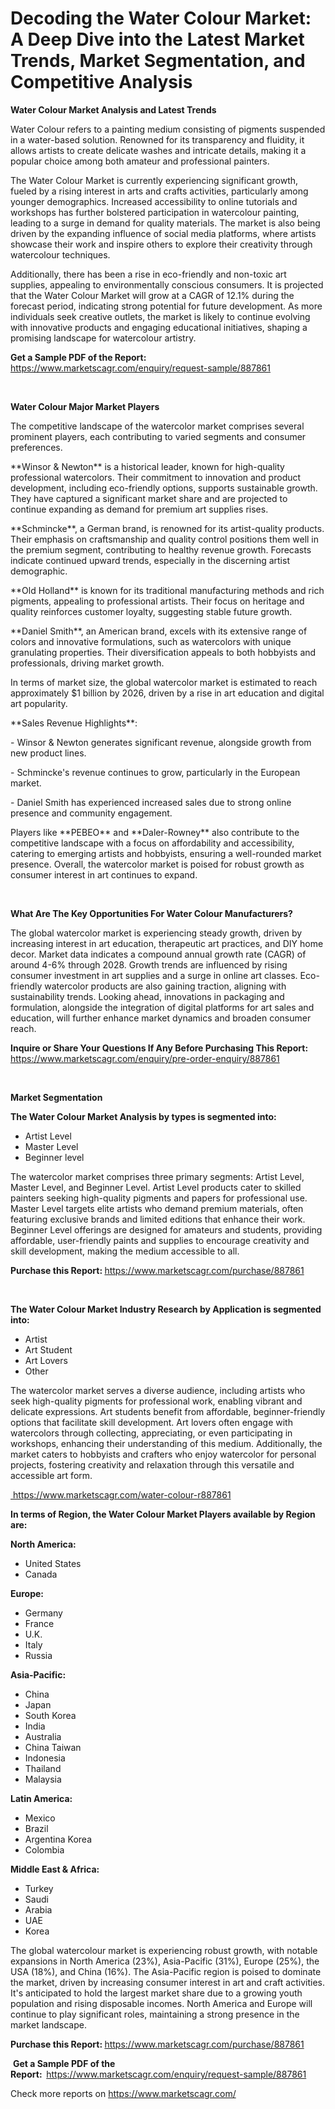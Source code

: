 <p><h1>Decoding the Water Colour Market: A Deep Dive into the Latest Market Trends, Market Segmentation, and Competitive Analysis</h1></p><p><strong>Water Colour Market Analysis and Latest Trends</strong></p>
<p><p>Water Colour refers to a painting medium consisting of pigments suspended in a water-based solution. Renowned for its transparency and fluidity, it allows artists to create delicate washes and intricate details, making it a popular choice among both amateur and professional painters. </p><p>The Water Colour Market is currently experiencing significant growth, fueled by a rising interest in arts and crafts activities, particularly among younger demographics. Increased accessibility to online tutorials and workshops has further bolstered participation in watercolour painting, leading to a surge in demand for quality materials. The market is also being driven by the expanding influence of social media platforms, where artists showcase their work and inspire others to explore their creativity through watercolour techniques.</p><p>Additionally, there has been a rise in eco-friendly and non-toxic art supplies, appealing to environmentally conscious consumers. It is projected that the Water Colour Market will grow at a CAGR of 12.1% during the forecast period, indicating strong potential for future development. As more individuals seek creative outlets, the market is likely to continue evolving with innovative products and engaging educational initiatives, shaping a promising landscape for watercolour artistry.</p></p>
<p><strong>Get a Sample PDF of the Report:&nbsp;</strong> <a href="https://www.marketscagr.com/enquiry/request-sample/887861?utm_campaign=2480&utm_medium=2&utm_source=Github&utm_content=ia&utm_term=31032025&utm_id=water-colour">https://www.marketscagr.com/enquiry/request-sample/887861</a></p>
<p>&nbsp;</p>
<p><strong>Water Colour Major Market Players</strong></p>
<p><p>The competitive landscape of the watercolor market comprises several prominent players, each contributing to varied segments and consumer preferences. </p><p>**Winsor & Newton** is a historical leader, known for high-quality professional watercolors. Their commitment to innovation and product development, including eco-friendly options, supports sustainable growth. They have captured a significant market share and are projected to continue expanding as demand for premium art supplies rises.</p><p>**Schmincke**, a German brand, is renowned for its artist-quality products. Their emphasis on craftsmanship and quality control positions them well in the premium segment, contributing to healthy revenue growth. Forecasts indicate continued upward trends, especially in the discerning artist demographic.</p><p>**Old Holland** is known for its traditional manufacturing methods and rich pigments, appealing to professional artists. Their focus on heritage and quality reinforces customer loyalty, suggesting stable future growth. </p><p>**Daniel Smith**, an American brand, excels with its extensive range of colors and innovative formulations, such as watercolors with unique granulating properties. Their diversification appeals to both hobbyists and professionals, driving market growth.</p><p>In terms of market size, the global watercolor market is estimated to reach approximately $1 billion by 2026, driven by a rise in art education and digital art popularity. </p><p>**Sales Revenue Highlights**: </p><p>- Winsor & Newton generates significant revenue, alongside growth from new product lines.</p><p>- Schmincke's revenue continues to grow, particularly in the European market.</p><p>- Daniel Smith has experienced increased sales due to strong online presence and community engagement.</p><p>Players like **PEBEO** and **Daler-Rowney** also contribute to the competitive landscape with a focus on affordability and accessibility, catering to emerging artists and hobbyists, ensuring a well-rounded market presence. Overall, the watercolor market is poised for robust growth as consumer interest in art continues to expand.</p></p>
<p>&nbsp;</p>
<p><strong>What Are The Key Opportunities For Water Colour Manufacturers?</strong></p>
<p><p>The global watercolor market is experiencing steady growth, driven by increasing interest in art education, therapeutic art practices, and DIY home decor. Market data indicates a compound annual growth rate (CAGR) of around 4-6% through 2028. Growth trends are influenced by rising consumer investment in art supplies and a surge in online art classes. Eco-friendly watercolor products are also gaining traction, aligning with sustainability trends. Looking ahead, innovations in packaging and formulation, alongside the integration of digital platforms for art sales and education, will further enhance market dynamics and broaden consumer reach.</p></p>
<p><strong>Inquire or Share Your Questions If Any Before Purchasing This Report:</strong> <a href="https://www.marketscagr.com/enquiry/pre-order-enquiry/887861?utm_campaign=2480&utm_medium=2&utm_source=Github&utm_content=ia&utm_term=31032025&utm_id=water-colour">https://www.marketscagr.com/enquiry/pre-order-enquiry/887861</a></p>
<p>&nbsp;</p>
<p><strong>Market Segmentation</strong></p>
<p><strong>The Water Colour Market Analysis by types is segmented into:</strong></p>
<p><ul><li>Artist Level</li><li>Master Level</li><li>Beginner level</li></ul></p>
<p><p>The watercolor market comprises three primary segments: Artist Level, Master Level, and Beginner Level. Artist Level products cater to skilled painters seeking high-quality pigments and papers for professional use. Master Level targets elite artists who demand premium materials, often featuring exclusive brands and limited editions that enhance their work. Beginner Level offerings are designed for amateurs and students, providing affordable, user-friendly paints and supplies to encourage creativity and skill development, making the medium accessible to all.</p></p>
<p><strong>Purchase this Report:&nbsp;</strong><a href="https://www.marketscagr.com/purchase/887861?utm_campaign=2480&utm_medium=2&utm_source=Github&utm_content=ia&utm_term=31032025&utm_id=water-colour">https://www.marketscagr.com/purchase/887861</a></p>
<p>&nbsp;</p>
<p><strong>The Water Colour Market Industry Research by Application is segmented into:</strong></p>
<p><ul><li>Artist</li><li>Art Student</li><li>Art Lovers</li><li>Other</li></ul></p>
<p><p>The watercolor market serves a diverse audience, including artists who seek high-quality pigments for professional work, enabling vibrant and delicate expressions. Art students benefit from affordable, beginner-friendly options that facilitate skill development. Art lovers often engage with watercolors through collecting, appreciating, or even participating in workshops, enhancing their understanding of this medium. Additionally, the market caters to hobbyists and crafters who enjoy watercolor for personal projects, fostering creativity and relaxation through this versatile and accessible art form.</p></p>
<p><a href="https://www.marketscagr.com/water-colour-r887861?utm_campaign=2480&utm_medium=2&utm_source=Github&utm_content=ia&utm_term=31032025&utm_id=water-colour">&nbsp;https://www.marketscagr.com/water-colour-r887861</a></p>
<p><strong>In terms of Region, the Water Colour Market Players available by Region are:</strong></p>
<p>
    <p> <strong> North America: </strong>
        <ul>
            <li>United States</li>
            <li>Canada</li>
        </ul>
        </p> 
    <p> <strong> Europe: </strong>
        <ul>
            <li>Germany</li>
            <li>France</li>
            <li>U.K.</li>
            <li>Italy</li>
            <li>Russia</li>
        </ul>
        </p> 
    <p> <strong> Asia-Pacific: </strong>
        <ul>
            <li>China</li>
            <li>Japan</li>
            <li>South Korea</li>
            <li>India</li>
            <li>Australia</li>
            <li>China Taiwan</li>
            <li>Indonesia</li>
            <li>Thailand</li>
            <li>Malaysia</li>
        </ul>
        </p> 
    <p> <strong> Latin America: </strong>
        <ul>
            <li>Mexico</li>
            <li>Brazil</li>
            <li>Argentina Korea</li>
            <li>Colombia</li>
        </ul>
        </p> 
    <p> <strong> Middle East & Africa: </strong>
        <ul>
            <li>Turkey</li>
            <li>Saudi</li>
            <li>Arabia</li>
            <li>UAE</li>
            <li>Korea</li>
        </ul>
    </p>
    </p>
<p><p>The global watercolour market is experiencing robust growth, with notable expansions in North America (23%), Asia-Pacific (31%), Europe (25%), the USA (18%), and China (16%). The Asia-Pacific region is poised to dominate the market, driven by increasing consumer interest in art and craft activities. It's anticipated to hold the largest market share due to a growing youth population and rising disposable incomes. North America and Europe will continue to play significant roles, maintaining a strong presence in the market landscape.</p></p>
<p><strong>Purchase this Report: </strong><a href="https://www.marketscagr.com/purchase/887861?utm_campaign=2480&utm_medium=2&utm_source=Github&utm_content=ia&utm_term=31032025&utm_id=water-colour">https://www.marketscagr.com/purchase/887861</a></p>
<p>&nbsp;<strong>Get a Sample PDF of the Report:&nbsp;&nbsp;</strong><a href="https://www.marketscagr.com/enquiry/request-sample/887861?utm_campaign=2480&utm_medium=2&utm_source=Github&utm_content=ia&utm_term=31032025&utm_id=water-colour">https://www.marketscagr.com/enquiry/request-sample/887861</a></p>
<p><strong></strong></p>
<p>Check more reports on <a href="https://www.marketscagr.com/?utm_campaign=2480&utm_medium=2&utm_source=Github&utm_content=ia&utm_term=31032025&utm_id=water-colour">https://www.marketscagr.com/</a></p>